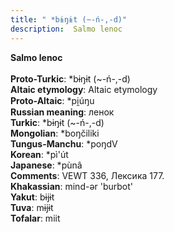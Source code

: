 ```yaml
---
title: " *bɨŋɨt (~-ń-,-d)"
description:  Salmo lenoc
---
```

<p data-pagefind-weight="0.5">
<strong> Salmo lenoc</strong><br><br>
<strong>Proto-Turkic</strong>:  *bɨŋɨt (~-ń-,-d)<br>
<strong>Altaic etymology</strong>:  Altaic etymology<br>
<strong> Proto-Altaic</strong>:  *pi̯úŋu<br>
<strong>Russian meaning</strong>:  ленок<br>
<strong>Turkic</strong>:  *bɨŋɨt (~-ń-,-d)<br>
<strong>Mongolian</strong>:  *boŋčiliki<br>
<strong>Tungus-Manchu</strong>:  *poŋdV<br>
<strong>Korean</strong>:  *pì'út<br>
<strong>Japanese</strong>:  *pùnâ<br>
<strong>Comments</strong>:  VEWT 336, Лексика 177.<br>
<strong>Khakassian</strong>:  mind-ǝr 'burbot'<br>
<strong>Yakut</strong>:  bɨjɨt<br>
<strong>Tuva</strong>:  mɨjɨt<br>
<strong>Tofalar</strong>:  miit<br>

</p>
